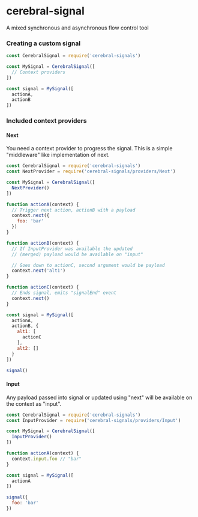 # cerebral-signal
A mixed synchronous and asynchronous flow control tool

### Creating a custom signal

```js
const CerebralSignal = require('cerebral-signals')

const MySignal = CerebralSignal([
  // Context providers
])

const signal = MySignal([
  actionA,
  actionB
])
```

### Included context providers

#### Next
You need a context provider to progress the signal. This is a simple
"middleware" like implementation of next.

```js
const CerebralSignal = require('cerebral-signals')
const NextProvider = require('cerebral-signals/providers/Next')

const MySignal = CerebralSignal([
  NextProvider()
])

function actionA(context) {
  // Trigger next action, actionB with a payload
  context.next({
    foo: 'bar'
  })
}

function actionB(context) {
  // If InputProvider was available the updated
  // (merged) payload would be available on "input"

  // Goes down to actionC, second argument would be payload
  context.next('alt1')
}

function actionC(context) {
  // Ends signal, emits "signalEnd" event
  context.next()
}

const signal = MySignal([
  actionA,
  actionB, {
    alt1: [
      actionC
    ],
    alt2: []
  }
])

signal()
```

#### Input
Any payload passed into signal or updated using "next" will be available
on the context as "input".

```js
const CerebralSignal = require('cerebral-signals')
const InputProvider = require('cerebral-signals/providers/Input')

const MySignal = CerebralSignal([
  InputProvider()
])

function actionA(context) {
  context.input.foo // "bar"
}

const signal = MySignal([
  actionA
])

signal({
  foo: 'bar'
})
```
